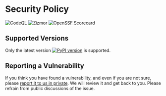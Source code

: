 # Security Policy

[![CodeQL](https://github.com/bckohan/django-render-static/actions/workflows/github-code-scanning/codeql/badge.svg?branch=main)](https://github.com/bckohan/django-render-static/actions/workflows/github-code-scanning/codeql?query=branch:main)
[![Zizmor](https://github.com/bckohan/django-render-static/actions/workflows/zizmor.yml/badge.svg?branch=main)](https://woodruffw.github.io/zizmor)
[![OpenSSF Scorecard](https://api.securityscorecards.dev/projects/github.com/bckohan/django-render-static/badge)](https://securityscorecards.dev/viewer/?uri=github.com/bckohan/django-render-static)

## Supported Versions

Only the latest version [![PyPI version](https://badge.fury.io/py/django-render-static.svg)](https://pypi.python.org/pypi/django-render-static) is supported.

## Reporting a Vulnerability

If you think you have found a vulnerability, and even if you are not sure, please [report it to us in private](https://github.com/bckohan/django-render-static/security/advisories/new). We will review it and get back to you. Please refrain from public discussions of the issue.
